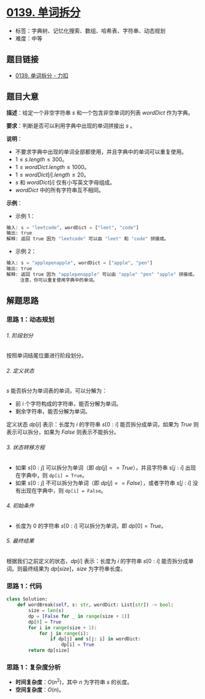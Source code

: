 # [0139. 单词拆分](https://leetcode.cn/problems/word-break/)

- 标签：字典树、记忆化搜索、数组、哈希表、字符串、动态规划
- 难度：中等

## 题目链接

- [0139. 单词拆分 - 力扣](https://leetcode.cn/problems/word-break/)

## 题目大意

**描述**：给定一个非空字符串 $s$ 和一个包含非空单词的列表 $wordDict$ 作为字典。

**要求**：判断是否可以利用字典中出现的单词拼接出 $s$ 。

**说明**：

- 不要求字典中出现的单词全部都使用，并且字典中的单词可以重复使用。
- $1 \le s.length \le 300$。
- $1 \le wordDict.length \le 1000$。
- $1 \le wordDict[i].length \le 20$。
- $s$ 和 $wordDict[i]$ 仅有小写英文字母组成。
- $wordDict$ 中的所有字符串互不相同。

**示例**：

- 示例 1：

```python
输入: s = "leetcode", wordDict = ["leet", "code"]
输出: true
解释: 返回 true 因为 "leetcode" 可以由 "leet" 和 "code" 拼接成。
```

- 示例 2：

```python
输入: s = "applepenapple", wordDict = ["apple", "pen"]
输出: true
解释: 返回 true 因为 "applepenapple" 可以由 "apple" "pen" "apple" 拼接成。
     注意，你可以重复使用字典中的单词。
```

## 解题思路

### 思路 1：动态规划

###### 1. 阶段划分

按照单词结尾位置进行阶段划分。

###### 2. 定义状态

$s$ 能否拆分为单词表的单词，可以分解为：

- 前 $i$ 个字符构成的字符串，能否分解为单词。
- 剩余字符串，能否分解为单词。

定义状态 $dp[i]$ 表示：长度为 $i$ 的字符串 $s[0: i]$ 能否拆分成单词，如果为 $True$ 则表示可以拆分，如果为 $False$ 则表示不能拆分。

###### 3. 状态转移方程

- 如果 $s[0: j]$ 可以拆分为单词（即 $dp[j] == True$），并且字符串 $s[j: i]$ 出现在字典中，则 `dp[i] = True`。
- 如果 $s[0: j]$ 不可以拆分为单词（即 $dp[j] == False$），或者字符串 $s[j: i]$ 没有出现在字典中，则 `dp[i] = False`。

###### 4. 初始条件

- 长度为 $0$ 的字符串 $s[0: i]$ 可以拆分为单词，即 $dp[0] = True$。

###### 5. 最终结果

根据我们之前定义的状态，$dp[i]$ 表示：长度为 $i$ 的字符串 $s[0: i]$ 能否拆分成单词。则最终结果为 $dp[size]$，$size$ 为字符串长度。

### 思路 1：代码

```python
class Solution:
    def wordBreak(self, s: str, wordDict: List[str]) -> bool:
        size = len(s)
        dp = [False for _ in range(size + 1)]
        dp[0] = True
        for i in range(size + 1):
            for j in range(i):
                if dp[j] and s[j: i] in wordDict:
                    dp[i] = True
        return dp[size]
```

### 思路 1：复杂度分析

- **时间复杂度**：$O(n^2)$，其中 $n$ 为字符串 $s$ 的长度。
- **空间复杂度**：$O(n)$。

